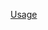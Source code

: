 [Usage](http://htmlpreview.github.io/?https://github.com/pbiecek/ProgramowanieWizualizacja2017/blob/master/Projekt_2/IFSZuzanna/inst/doc/usage.html)

